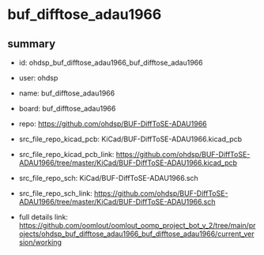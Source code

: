 # buf_difftose_adau1966
 
## summary 
* id: ohdsp_buf_difftose_adau1966_buf_difftose_adau1966
* user: ohdsp
* name: buf_difftose_adau1966
* board: buf_difftose_adau1966
* repo: https://github.com/ohdsp/BUF-DiffToSE-ADAU1966
* src_file_repo_kicad_pcb: KiCad/BUF-DiffToSE-ADAU1966.kicad_pcb
* src_file_repo_kicad_pcb_link: https://github.com/ohdsp/BUF-DiffToSE-ADAU1966/tree/master/KiCad/BUF-DiffToSE-ADAU1966.kicad_pcb


* src_file_repo_sch: KiCad/BUF-DiffToSE-ADAU1966.sch
* src_file_repo_sch_link: https://github.com/ohdsp/BUF-DiffToSE-ADAU1966/tree/master/KiCad/BUF-DiffToSE-ADAU1966.sch
* full details link: https://github.com/oomlout/oomlout_oomp_project_bot_v_2/tree/main/projects/ohdsp_buf_difftose_adau1966_buf_difftose_adau1966/current_version/working  







